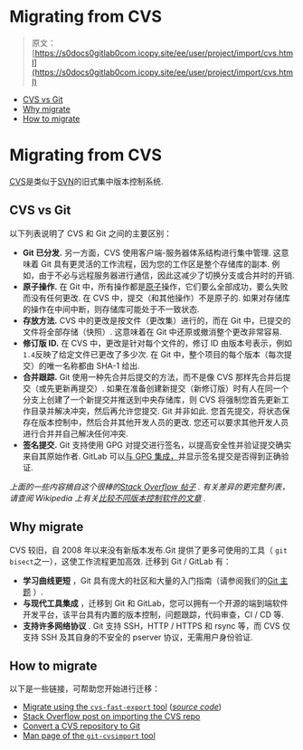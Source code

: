 # Migrating from CVS

> 原文：[https://s0docs0gitlab0com.icopy.site/ee/user/project/import/cvs.html](https://s0docs0gitlab0com.icopy.site/ee/user/project/import/cvs.html)

*   [CVS vs Git](#cvs-vs-git)
*   [Why migrate](#why-migrate)
*   [How to migrate](#how-to-migrate)

# Migrating from CVS[](#migrating-from-cvs "Permalink")

[CVS](https://savannah.nongnu.org/projects/cvs)是类似于[SVN](svn.html)的旧式集中版本控制系统.

## CVS vs Git[](#cvs-vs-git "Permalink")

以下列表说明了 CVS 和 Git 之间的主要区别：

*   **Git 已分发.** 另一方面，CVS 使用客户端-服务器体系结构进行集中管理. 这意味着 Git 具有更灵活的工作流程，因为您的工作区是整个存储库的副本. 例如，由于不必与远程服务器进行通信，因此这减少了切换分支或合并时的开销.
*   **原子操作.** 在 Git 中，所有操作都是[原子](https://en.wikipedia.org/wiki/Atomic_commit)操作，它们要么全部成功，要么失败而没有任何更改. 在 CVS 中，提交（和其他操作）不是原子的. 如果对存储库的操作在中间中断，则存储库可能处于不一致状态.
*   **存放方法.** CVS 中的更改是按文件（更改集）进行的，而在 Git 中，已提交的文件将全部存储（快照）. 这意味着在 Git 中还原或撤消整个更改非常容易.
*   **修订版 ID.** 在 CVS 中，更改是针对每个文件的，修订 ID 由版本号表示，例如`1.4`反映了给定文件已更改了多少次. 在 Git 中，整个项目的每个版本（每次提交）的唯一名称都由 SHA-1 给出.
*   **合并跟踪.** Git 使用一种先合并后提交的方法，而不是像 CVS 那样先合并后提交（或先更新再提交）. 如果在准备创建新提交（新修订版）时有人在同一个分支上创建了一个新提交并推送到中央存储库，则 CVS 将强制您首先更新工作目录并解决冲突，然后再允许您提交. Git 并非如此. 您首先提交，将状态保存在版本控制中，然后合并其他开发人员的更改. 您还可以要求其他开发人员进行合并并自己解决任何冲突.
*   **签名提交.** Git 支持使用 GPG 对提交进行签名，以提高安全性并验证提交确实来自其原始作者. GitLab 可以[与 GPG 集成，](../repository/gpg_signed_commits/index.html)并显示签名提交是否得到正确验证.

*上面的一些内容摘自这个很棒的[Stack Overflow 帖子](https://stackoverflow.com/a/824241/974710) . 有关差异的更完整列表，请查阅 Wikipedia 上有关[比较不同版本控制软件的文章](https://en.wikipedia.org/wiki/Comparison_of_version_control_software) .*

## Why migrate[](#why-migrate "Permalink")

CVS 较旧，自 2008 年以来没有新版本发布.Git 提供了更多可使用的工具（ `git bisect`之一），这使工作流程更加高效. 迁移到 Git / GitLab 有：

*   **学习曲线更短** ，Git 具有庞大的社区和大量的入门指南（请参阅我们的[Git 主题](../../../topics/git/index.html) ）.
*   **与现代工具集成** ，迁移到 Git 和 GitLab，您可以拥有一个开源的端到端软件开发平台，该平台具有内置的版本控制，问题跟踪，代码审查，CI / CD 等.
*   **支持许多网络协议** . Git 支持 SSH，HTTP / HTTPS 和 rsync 等，而 CVS 仅支持 SSH 及其自身的不安全的 pserver 协议，无需用户身份验证.

## How to migrate[](#how-to-migrate "Permalink")

以下是一些链接，可帮助您开始进行迁移：

*   [Migrate using the `cvs-fast-export` tool](http://www.catb.org/~esr/reposurgeon/dvcs-migration-guide.html) ([*source code*](https://gitlab.com/esr/cvs-fast-export))
*   [Stack Overflow post on importing the CVS repo](https://stackoverflow.com/a/11490134/974710)
*   [Convert a CVS repository to Git](https://www.techrepublic.com/blog/linux-and-open-source/convert-cvs-repositories-to-git/)
*   [Man page of the `git-cvsimport` tool](https://mirrors.edge.kernel.org/pub/software/scm/git/docs/git-cvsimport.html)